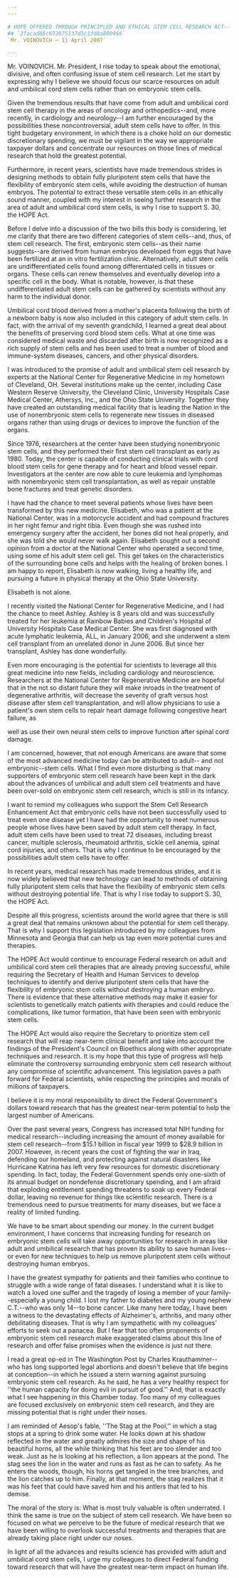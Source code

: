 ```yaml
---
---

# HOPE OFFERED THROUGH PRINCIPLED AND ETHICAL STEM CELL RESEARCH ACT--
## `2facad86c652075137d5c13d8a800988`
`Mr. VOINOVICH — 11 April 2007`

---
```



Mr. VOINOVICH. Mr. President, I rise today to speak about the 
emotional, divisive, and often confusing issue of stem cell research. 
Let me start by expressing why I believe we should focus our scarce 
resources on adult and umbilical cord stem cells rather than on 
embryonic stem cells.

Given the tremendous results that have come from adult and umbilical 
cord stem cell therapy in the areas of oncology and orthopedics--and, 
more recently, in cardiology and neurology--I am further encouraged by 
the possibilities these noncontroversial, adult stem cells have to 
offer. In this tight budgetary environment, in which there is a choke 
hold on our domestic discretionary spending, we must be vigilant in the 
way we appropriate taxpayer dollars and concentrate our resources on 
those lines of medical research that hold the greatest potential.

Furthermore, in recent years, scientists have made tremendous strides 
in designing methods to obtain fully pluripotent stem cells that have 
the flexibility of embryonic stem cells, while avoiding the destruction 
of human embryos. The potential to extract these versatile stem cells 
in an ethically sound manner, coupled with my interest in seeing 
further research in the area of adult and umbilical cord stem cells, is 
why I rise to support S. 30, the HOPE Act.

Before I delve into a discussion of the two bills this body is 
considering, let me clarify that there are two different categories of 
stem cells--and, thus, of stem cell research. The first, embryonic stem 
cells--as their name suggests--are derived from human embryos developed 
from eggs that have been fertilized at an in vitro fertilization 
clinic. Alternatively, adult stem cells are undifferentiated cells 
found among differentiated cells in tissues or organs. These cells can 
renew themselves and eventually develop into a specific cell in the 
body. What is notable, however, is that these undifferentiated adult 
stem cells can be gathered by scientists without any harm to the 
individual donor.

Umbilical cord blood derived from a mother's placenta following the 
birth of a newborn baby is now also included in this category of adult 
stem cells. In fact, with the arrival of my seventh grandchild, I 
learned a great deal about the benefits of preserving cord blood stem 
cells. What at one time was considered medical waste and discarded 
after birth is now recognized as a rich supply of stem cells and has 
been used to treat a number of blood and immune-system diseases, 
cancers, and other physical disorders.

I was introduced to the promise of adult and umbilical stem cell 
research by experts at the National Center for Regenerative Medicine in 
my hometown of Cleveland, OH. Several institutions make up the center, 
including Case Western Reserve University, the Cleveland Clinic, 
University Hospitals Case Medical Center, Athersys, Inc., and the Ohio 
State University. Together they have created an outstanding medical 
facility that is leading the Nation in the use of nonembryonic stem 
cells to regenerate new tissues in diseased organs rather than using 
drugs or devices to improve the function of the organs.

Since 1976, researchers at the center have been studying nonembryonic 
stem cells, and they performed their first stem cell transplant as 
early as 1980. Today, the center is capable of conducting clinical 
trials with cord blood stem cells for gene therapy and for heart and 
blood vessel repair. Investigators at the center are now able to cure 
leukemia and lymphomas with nonembryonic stem cell transplantation, as 
well as repair unstable bone fractures and treat genetic disorders.

I have had the chance to meet several patients whose lives have been 
transformed by this new medicine. Elisabeth, who was a patient at the 
National Center, was in a motorcycle accident and had compound 
fractures in her right femur and right tibia. Even though she was 
rushed into emergency surgery after the accident, her bones did not 
heal properly, and she was told she would never walk again. Elisabeth 
sought out a second opinion from a doctor at the National Center who 
operated a second time, using some of his adult stem cell gel. This gel 
takes on the characteristics of the surrounding bone cells and helps 
with the healing of broken bones. I am happy to report, Elisabeth is 
now walking, living a healthy life, and pursuing a future in physical 
therapy at the Ohio State University.

Elisabeth is not alone.

I recently visited the National Center for Regenerative Medicine, and 
I had the chance to meet Ashley. Ashley is 8 years old and was 
successfully treated for her leukemia at Rainbow Babies and Children's 
Hospital of University Hospitals Case Medical Center. She was first 
diagnosed with acute lymphatic leukemia, ALL, in January 2006, and she 
underwent a stem cell transplant from an unrelated donor in June 2006. 
But since her transplant, Ashley has done wonderfully.

Even more encouraging is the potential for scientists to leverage all 
this great medicine into new fields, including cardiology and 
neuroscience. Researchers at the National Center for Regenerative 
Medicine are hopeful that in the not so distant future they will make 
inroads in the treatment of degenerative arthritis, will decrease the 
severity of graft versus host disease after stem cell transplantation, 
and will allow physicians to use a patient's own stem cells to repair 
heart damage following congestive heart failure, as


well as use their own neural stem cells to improve function after 
spinal cord damage.

I am concerned, however, that not enough Americans are aware that 
some of the most advanced medicine today can be attributed to adult--
and not embryonic--stem cells. What I find even more disturbing is that 
many supporters of embryonic stem cell research have been kept in the 
dark about the advances of umbilical and adult stem cell treatments and 
have been over-sold on embryonic stem cell research, which is still in 
its infancy.

I want to remind my colleagues who support the Stem Cell Research 
Enhancement Act that embryonic cells have not been successfully used to 
treat even one disease yet I have had the opportunity to meet numerous 
people whose lives have been saved by adult stem cell therapy. In fact, 
adult stem cells have been used to treat 72 diseases, including breast 
cancer, multiple sclerosis, rheumatoid arthritis, sickle cell anemia, 
spinal cord injuries, and others. That is why I continue to be 
encouraged by the possibilities adult stem cells have to offer.

In recent years, medical research has made tremendous strides, and it 
is now widely believed that new technology can lead to methods of 
obtaining fully pluripotent stem cells that have the flexibility of 
embryonic stem cells without destroying potential life. That is why I 
rise today to support S. 30, the HOPE Act.

Despite all this progress, scientists around the world agree that 
there is still a great deal that remains unknown about the potential 
for stem cell therapy. That is why I support this legislation 
introduced by my colleagues from Minnesota and Georgia that can help us 
tap even more potential cures and therapies.

The HOPE Act would continue to encourage Federal research on adult 
and umbilical cord stem cell therapies that are already proving 
successful, while requiring the Secretary of Health and Human Services 
to develop techniques to identify and derive pluripotent stem cells 
that have the flexibility of embryonic stem cells without destroying a 
human embryo. There is evidence that these alternative methods may make 
it easier for scientists to genetically match patients with therapies 
and could reduce the complications, like tumor formation, that have 
been seen with embryonic stem cells.

The HOPE Act would also require the Secretary to prioritize stem cell 
research that will reap near-term clinical benefit and take into 
account the findings of the President's Council on Bioethics along with 
other appropriate techniques and research. It is my hope that this type 
of progress will help eliminate the controversy surrounding embryonic 
stem cell research without any compromise of scientific advancement. 
This legislation paves a path forward for Federal scientists, while 
respecting the principles and morals of millions of taxpayers.

I believe it is my moral responsibility to direct the Federal 
Government's dollars toward research that has the greatest near-term 
potential to help the largest number of Americans.

Over the past several years, Congress has increased total NIH funding 
for medical research--including increasing the amount of money 
available for stem cell research--from $15.1 billion in fiscal year 
1999 to $28.9 billion in 2007. However, in recent years the cost of 
fighting the war in Iraq, defending our homeland, and protecting 
against natural disasters like Hurricane Katrina has left very few 
resources for domestic discretionary spending. In fact, today, the 
Federal Government spends only one-sixth of its annual budget on 
nondefense discretionary spending, and I am afraid that exploding 
entitlement spending threatens to soak up every Federal dollar, leaving 
no revenue for things like scientific research. There is a tremendous 
need to pursue treatments for many diseases, but we face a reality of 
limited funding.

We have to be smart about spending our money. In the current budget 
environment, I have concerns that increasing funding for research on 
embryonic stem cells will take away opportunities for research in areas 
like adult and umbilical research that has proven its ability to save 
human lives--or even for new techniques to help us remove pluripotent 
stem cells without destroying human embryos.

I have the greatest sympathy for patients and their families who 
continue to struggle with a wide range of fatal diseases. I understand 
what it is like to watch a loved one suffer and the tragedy of losing a 
member of your family--especially a young child. I lost my father to 
diabetes and my young nephew C.T.--who was only 14--to bone cancer. 
Like many here today, I have been a witness to the devastating effects 
of Alzheimer's, arthritis, and many other debilitating diseases. That 
is why I am sympathetic with my colleagues' efforts to seek out a 
panacea. But I fear that too often proponents of embryonic stem cell 
research make exaggerated claims about this line of research and offer 
false promises when the evidence is just not there.

I read a great op-ed in The Washington Post by Charles Krauthammer--
who has long supported legal abortions and doesn't believe that life 
begins at conception--in which he issued a stern warning against 
pursuing embryonic stem cell research. As he said, he has a very 
healthy respect for ''the human capacity for doing evil in pursuit of 
good.'' And, that is exactly what I see happening in this Chamber 
today. Too many of my colleagues are focused exclusively on embryonic 
stem cell research, and they are missing potential that is right under 
their noses.

I am reminded of Aesop's fable, ''The Stag at the Pool,'' in which a 
stag stops at a spring to drink some water. He looks down at his shadow 
reflected in the water and greatly admires the size and shape of his 
beautiful horns, all the while thinking that his feet are too slender 
and too weak. Just as he is looking at his reflection, a lion appears 
at the pond. The stag sees the lion in the water and runs as fast as he 
can to safety. As he enters the woods, though, his horns get tangled in 
the tree branches, and the lion catches up to him. Finally, at that 
moment, the stag realizes that it was his feet that could have saved 
him and his antlers that led to his demise.

The moral of the story is: What is most truly valuable is often 
underrated. I think the same is true on the subject of stem cell 
research. We have been so focused on what we perceive to be the future 
of medical research that we have been willing to overlook successful 
treatments and therapies that are already taking place right under our 
noses.

In light of all the advances and results science has provided with 
adult and umbilical cord stem cells, I urge my colleagues to direct 
Federal funding toward research that will have the greatest near-term 
impact on human life.